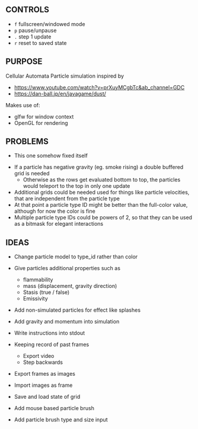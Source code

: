 ## CONTROLS
- `f` fullscreen/windowed mode
- `p` pause/unpause
- `.` step 1 update
- `r` reset to saved state

## PURPOSE
Cellular Automata Particle simulation inspired by
- https://www.youtube.com/watch?v=prXuyMCgbTc&ab_channel=GDC
- https://dan-ball.jp/en/javagame/dust/

Makes use of:
- glfw for window context
- OpenGL for rendering

## PROBLEMS
- This one somehow fixed itself
<!-- - Simulation exhibits strong bias
- Bias is flipped depending on whether left-most or right-most columns are evaluated first
- Not sure how to handle the order of evaluation of cells
    - I thought about  -->
- If a particle has negative gravity (eg. smoke rising) a double buffered grid is needed
    - Otherwise as the rows get evaluated bottom to top, the particles would teleport to the top in only one update
- Additional grids could be needed used for things like particle velocities, that are independent from the particle type
- At that point a particle type ID might be better than the full-color value, although for now the color is fine
- Multiple particle type IDs could be powers of 2, so that they can be used as a bitmask for elegant interactions

## IDEAS
- Change particle model to type_id rather than color
- Give particles additional properties such as
    - flammability
    - mass (displacement, gravity direction)
    - Stasis (true / false)
    - Emissivity

- Add non-simulated particles for effect like splashes
- Add gravity and momentum into simulation
- Write instructions into stdout
- Keeping record of past frames
    - Export video
    - Step backwards
- Export frames as images
- Import images as frame
- Save and load state of grid

- Add mouse based particle brush
- Add particle brush type and size input